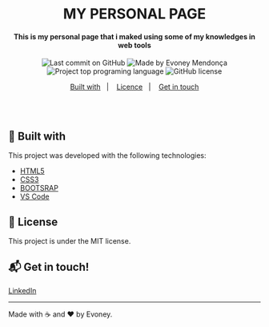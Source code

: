 <h1 align="center">
   MY PERSONAL PAGE 
</h1>

<h4 align="center">
  This is my personal page that i maked using some of my knowledges in web tools
</h4>

<p align="center">
<img alt="Last commit on GitHub" src="https://img.shields.io/github/last-commit/Evoney/evoney.github.io?color=ffc107">
<img alt="Made by Evoney Mendonça" src="https://img.shields.io/badge/made%20by-Evoney-%20?color=ffc107">
<img alt="Project top programing language" src="https://img.shields.io/github/languages/top/Evoney/evoney.github.io?color=ffc107">
 <img alt="GitHub license" src="https://img.shields.io/github/license/Evoney/evoney.github.io?color=7159C1">
</p> 

<p align="center">
  <a href="#rocket-built-with">Built with</a>&nbsp;&nbsp;&nbsp;|&nbsp;&nbsp;&nbsp;
  <a href="#page_facing_up-license">Licence</a>&nbsp;&nbsp;&nbsp;|&nbsp;&nbsp;&nbsp;
  <a href="#mailbox_with_mail-get-in-touch">Get in touch</a>
</p>
<br><br>

## :rocket: Built with

This project was developed with the following technologies:

-  [HTML5](https://developer.mozilla.org/pt-BR/docs/Web/HTML/HTML5)
-  [CSS3](https://developer.mozilla.org/pt-BR/docs/Archive/CSS3)
-  [BOOTSRAP](https://getbootstrap.com/)
-  [VS Code](https://code.visualstudio.com/)

## :page_facing_up: License

This project is under the MIT license. 

## :mailbox_with_mail: Get in touch!

[LinkedIn](https://www.linkedin.com/in/evoney-mendon%C3%A7a/)

---

Made with :coffee: and ♥ by Evoney.

